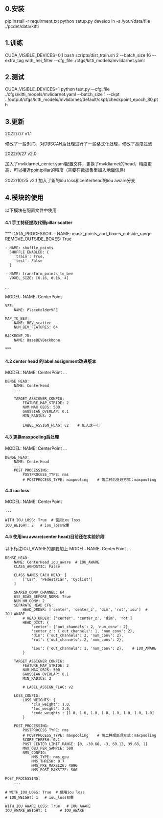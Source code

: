 ## 0.安装

pip install -r requirment.txt
python setup.py develop
ln -s /your/data/file ./pcdet/data/kitti

## 1.训练
CUDA_VISIBLE_DEVICES=0,1 bash scripts/dist_train.sh 2 --batch_size 16 --extra_tag with_hei_filter --cfg_file ./cfgs/kitti_models/mvlidarnet.yaml 


## 2.测试
CUDA_VISIBLE_DEVICES=1 python test.py --cfg_file ./cfgs/kitti_models/mvlidarnet.yaml  --batch_size 1 --ckpt ../output/cfgs/kitti_models/mvlidarnet/default/ckpt/checkpoint_epoch_80.pth

## 3.更新
2022/7/7 v1.1

修改了一些BUG，对DBSCAN后处理进行了一些格式化处理，修改了高度过滤


2022/9/27 v2.0

加入了mvlidarnet_center.yaml配置文件，更换了mvldiarnet的head，精度更高，可以接近pointpillar的精度（需要在数据集里加入地面信息）

2022/10/25 v2.1
加入了新的iou loss和centerhead的iou aware分支


## 4.模块的使用
以下模块在配置文件中使用

#### 4.1 手工特征提取代替pillar scatter
"""
DATA_PROCESSOR:
    - NAME: mask_points_and_boxes_outside_range
      REMOVE_OUTSIDE_BOXES: True
    
    - NAME: shuffle_points
      SHUFFLE_ENABLED: {
        'train': True,
        'test': False
      }
    
    - NAME: transform_points_to_bev
      VOXEL_SIZE: [0.16, 0.16, 4]
...

MODEL:
    NAME: CenterPoint

    VFE:
        NAME: PlaceHolderVFE

    MAP_TO_BEV:
        NAME: BEV_scatter
        NUM_BEV_FEATURES: 64

    BACKBONE_2D:
        NAME: BaseBEVBackbone
"""

        
#### 4.2 center head 的label assignment改进版本
MODEL:
    NAME: CenterPoint
    ...

    DENSE_HEAD:
        NAME: CenterHead
        ...

        TARGET_ASSIGNER_CONFIG:
            FEATURE_MAP_STRIDE: 2
            NUM_MAX_OBJS: 500
            GAUSSIAN_OVERLAP: 0.1      
            MIN_RADIUS: 2

            LABEL_ASSIGN_FLAG: v2    # 加入这一行
            
#### 4.3 更换maxpooling后处理
MODEL:
    NAME: CenterPoint
    ...

    DENSE_HEAD:
        NAME: CenterHead
        ...
        POST_PROCESSING:
            POSTPROCESS_TYPE: nms    
            # POSTPROCESS_TYPE: maxpooling    # 第二种后处理方式：maxpooling
            
#### 4.4 iou loss
MODEL:
    NAME: CenterPoint

    ...

    WITH_IOU_LOSS: True  # 使用iou loss
    IOU_WEIGHT: 2   # iou_loss权重
    
#### 4.5 使用iou aware(center head)目前还在实验阶段
以下标注IOU_AWARE的都要加上
MODEL:
    NAME: CenterPoint
    ...

    DENSE_HEAD:
        NAME: CenterHead_iou_aware  # IOU_AWARE
        CLASS_AGNOSTIC: False

        CLASS_NAMES_EACH_HEAD: [
            ['Car', 'Pedestrian', 'Cyclist']
        ]

        SHARED_CONV_CHANNEL: 64
        USE_BIAS_BEFORE_NORM: True
        NUM_HM_CONV: 2
        SEPARATE_HEAD_CFG:
            HEAD_ORDER: ['center', 'center_z', 'dim', 'rot','iou']  # IOU_AWARE
            # HEAD_ORDER: ['center', 'center_z', 'dim', 'rot']
            HEAD_DICT: {
                'center': {'out_channels': 2, 'num_conv': 2},
                'center_z': {'out_channels': 1, 'num_conv': 2},
                'dim': {'out_channels': 3, 'num_conv': 2},
                'rot': {'out_channels': 2, 'num_conv': 2},

                'iou': {'out_channels': 1, 'num_conv': 2},    # IOU_AWARE
            }

        TARGET_ASSIGNER_CONFIG:
            FEATURE_MAP_STRIDE: 2
            NUM_MAX_OBJS: 500
            GAUSSIAN_OVERLAP: 0.1      
            MIN_RADIUS: 2

            # LABEL_ASSIGN_FLAG: v2

        LOSS_CONFIG:
            LOSS_WEIGHTS: {
                'cls_weight': 1.0,
                'loc_weight': 2.0,
                'code_weights': [1.0, 1.0, 1.0, 1.0, 1.0, 1.0, 1.0, 1.0]
            }

        POST_PROCESSING:
            POSTPROCESS_TYPE: nms    
            # POSTPROCESS_TYPE: maxpooling    # 第二种后处理方式：maxpooling
            SCORE_THRESH: 0.1
            POST_CENTER_LIMIT_RANGE: [0, -39.68, -3, 69.12, 39.68, 1]
            MAX_OBJ_PER_SAMPLE: 500
            NMS_CONFIG:
                NMS_TYPE: nms_gpu
                NMS_THRESH: 0.7
                NMS_PRE_MAXSIZE: 4096
                NMS_POST_MAXSIZE: 500

    POST_PROCESSING:
        ...
        
    # WITH_IOU_LOSS: True  # 使用iou loss
    # IOU_WEIGHT: 1   # iou_loss权重

    WITH_IOU_AWARE_LOSS: True   # IOU_AWARE
    IOU_AWARE_WEIGHT: 1      # IOU_AWARE